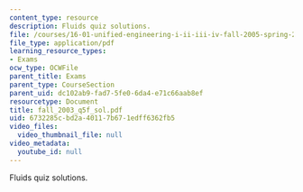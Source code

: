 ```yaml
---
content_type: resource
description: Fluids quiz solutions.
file: /courses/16-01-unified-engineering-i-ii-iii-iv-fall-2005-spring-2006/6732285cbd2a40117b671edff6362fb5_fall_2003_q5f_sol.pdf
file_type: application/pdf
learning_resource_types:
- Exams
ocw_type: OCWFile
parent_title: Exams
parent_type: CourseSection
parent_uid: dc102ab9-fad7-5fe0-6da4-e71c66aab8ef
resourcetype: Document
title: fall_2003_q5f_sol.pdf
uid: 6732285c-bd2a-4011-7b67-1edff6362fb5
video_files:
  video_thumbnail_file: null
video_metadata:
  youtube_id: null
---
```

Fluids quiz solutions.

